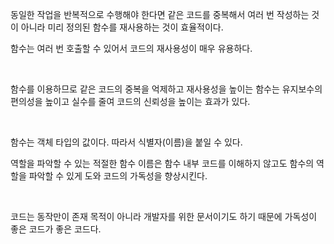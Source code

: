 동일한 작업을 반복적으로 수행해야 한다면 같은 코드를 중복해서 여러 번 작성하는 것이 아니라 미리 정의된 함수를 재사용하는 것이 효율적이다. 

함수는 여러 번 호출할 수 있어서 코드의 재사용성이 매우 유용하다.

<br>

함수를 이용하므로 같은 코드의 중복을 억제하고 재사용성을 높이는 함수는 유지보수의 편의성을 높이고 실수를 줄여 코드의 신뢰성을 높이는 효과가 있다.

<br>

함수는 객체 타입의 값이다. 따라서 식별자(이름)을 붙일 수 있다.

역할을 파악할 수 있는 적절한 함수 이름은 함수 내부 코드를 이해하지 않고도 함수의 역할을 파악할 수 있게 도와 코드의 가독성을 향상시킨다.

<br>

코드는 동작만이 존재 목적이 아니라 개발자를 위한 문서이기도 하기 때문에 가독성이 좋은 코드가 좋은 코드다.

